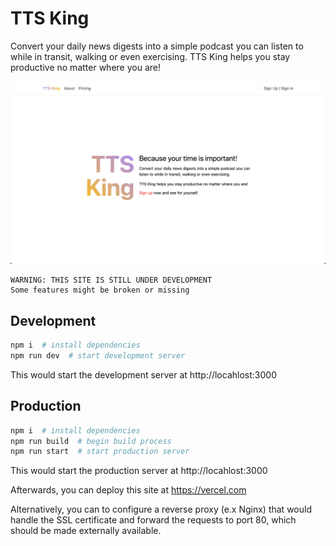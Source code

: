 # TTS King
Convert your daily news digests into a simple podcast you can listen to
while in transit, walking or even exercising. TTS King helps you stay
productive no matter where you are!

![Main Page](./docs/src/main_page.png)

```
WARNING: THIS SITE IS STILL UNDER DEVELOPMENT
Some features might be broken or missing
```

## Development
```zsh
npm i  # install dependencies
npm run dev  # start development server
```
This would start the development server at http://locahlost:3000

## Production
```zsh
npm i  # install dependencies
npm run build  # begin build process
npm run start  # start production server
```

This would start the production server at http://locahlost:3000

Afterwards, you can deploy this site at https://vercel.com

Alternatively, you can to configure a reverse proxy (e.x Nginx)
that would handle the SSL certificate and forward the requests to
port 80, which should be made externally available.
